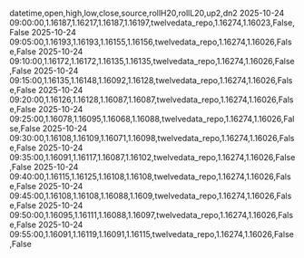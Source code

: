 datetime,open,high,low,close,source,rollH20,rollL20,up2,dn2
2025-10-24 09:00:00,1.16187,1.16217,1.16187,1.16197,twelvedata_repo,1.16274,1.16023,False,False
2025-10-24 09:05:00,1.16193,1.16193,1.16155,1.16156,twelvedata_repo,1.16274,1.16026,False,False
2025-10-24 09:10:00,1.16172,1.16172,1.16135,1.16135,twelvedata_repo,1.16274,1.16026,False,False
2025-10-24 09:15:00,1.16135,1.16148,1.16092,1.16128,twelvedata_repo,1.16274,1.16026,False,False
2025-10-24 09:20:00,1.16126,1.16128,1.16087,1.16087,twelvedata_repo,1.16274,1.16026,False,False
2025-10-24 09:25:00,1.16078,1.16095,1.16068,1.16088,twelvedata_repo,1.16274,1.16026,False,False
2025-10-24 09:30:00,1.16108,1.16109,1.16071,1.16098,twelvedata_repo,1.16274,1.16026,False,False
2025-10-24 09:35:00,1.16091,1.16117,1.16087,1.16102,twelvedata_repo,1.16274,1.16026,False,False
2025-10-24 09:40:00,1.16115,1.16125,1.16108,1.16108,twelvedata_repo,1.16274,1.16026,False,False
2025-10-24 09:45:00,1.16108,1.16108,1.16088,1.1609,twelvedata_repo,1.16274,1.16026,False,False
2025-10-24 09:50:00,1.16095,1.16111,1.16088,1.16097,twelvedata_repo,1.16274,1.16026,False,False
2025-10-24 09:55:00,1.16091,1.16119,1.16091,1.16115,twelvedata_repo,1.16274,1.16026,False,False
